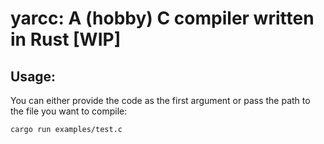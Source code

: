# yarcc: A (hobby) C compiler written in Rust [WIP]

## Usage:
You can either provide the code as the first argument or pass the path to the file you want to compile:

```cargo run examples/test.c```
